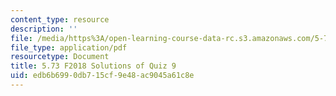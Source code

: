 ```yaml
---
content_type: resource
description: ''
file: /media/https%3A/open-learning-course-data-rc.s3.amazonaws.com/5-73-quantum-mechanics-i-fall-2018/edb6b6990db715cf9e48ac9045a61c8e_MIT5_73F18_quiz9_soln.pdf
file_type: application/pdf
resourcetype: Document
title: 5.73 F2018 Solutions of Quiz 9
uid: edb6b699-0db7-15cf-9e48-ac9045a61c8e
---
```

